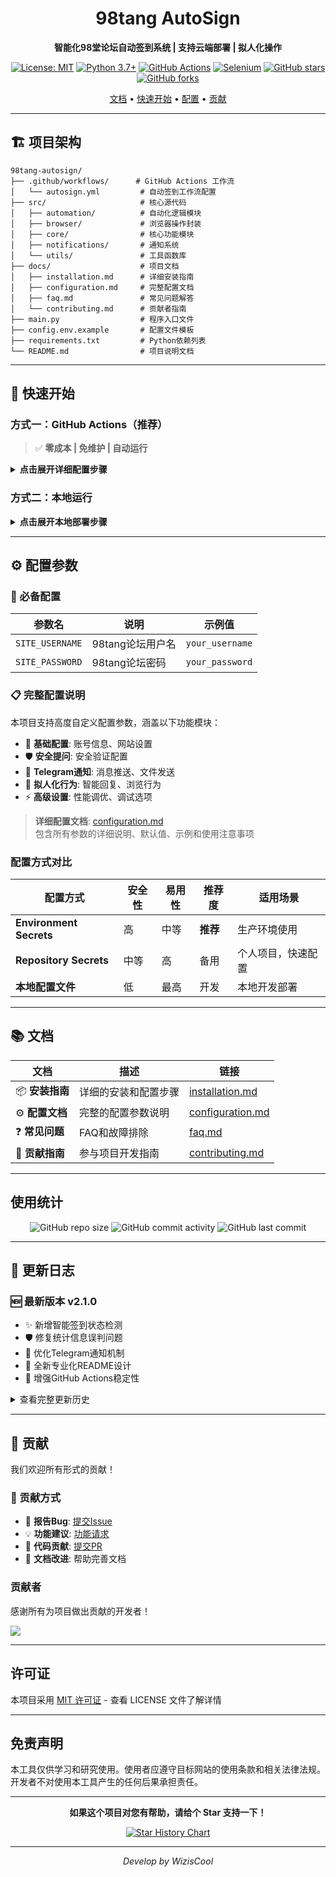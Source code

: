 <div align="center">

# 98tang AutoSign

**智能化98堂论坛自动签到系统 | 支持云端部署 | 拟人化操作**

[![License: MIT](https://img.shields.io/badge/License-MIT-blue.svg)](https://opensource.org/licenses/MIT) [![Python 3.7+](https://img.shields.io/badge/python-3.7+-blue.svg)](https://www.python.org/downloads/) [![GitHub Actions](https://img.shields.io/badge/GitHub%20Actions-supported-green.svg)](https://github.com/features/actions) [![Selenium](https://img.shields.io/badge/Selenium-4.15+-orange.svg)](https://selenium-python.readthedocs.io/) 
[![GitHub stars](https://img.shields.io/github/stars/WizisCool/98tang-autosign?style=social)](https://github.com/WizisCool/98tang-autosign/stargazers) [![GitHub forks](https://img.shields.io/github/forks/WizisCool/98tang-autosign?style=social)](https://github.com/WizisCool/98tang-autosign/network/members)

[文档](#-文档) • [快速开始](#-快速开始) • [配置](#-完整配置说明) • [贡献](#-贡献)

</div>


---

## 🏗️ 项目架构

```
98tang-autosign/
├── .github/workflows/      # GitHub Actions 工作流
│   └── autosign.yml         # 自动签到工作流配置
├── src/                     # 核心源代码
│   ├── automation/          # 自动化逻辑模块
│   ├── browser/             # 浏览器操作封装
│   ├── core/                # 核心功能模块
│   ├── notifications/       # 通知系统
│   └── utils/               # 工具函数库
├── docs/                    # 项目文档
│   ├── installation.md      # 详细安装指南
│   ├── configuration.md     # 完整配置文档
│   ├── faq.md               # 常见问题解答
│   └── contributing.md      # 贡献者指南
├── main.py                  # 程序入口文件
├── config.env.example       # 配置文件模板
├── requirements.txt         # Python依赖列表
└── README.md                # 项目说明文档
```

---

## 🚀 快速开始

### 方式一：GitHub Actions（推荐）

> ✅ **零成本 | 免维护 | 自动运行**

<details>
<summary><b>点击展开详细配置步骤</b></summary>

#### 1. Fork 仓库
点击页面右上角 **Fork** 按钮，将项目复制到您的账号下

#### 2. 配置环境变量（推荐方式）
1. 进入您的仓库 → `Settings` → `Environments`
2. 创建新环境，名称：`98tang-autosign`
3. 在 Environment secrets 中添加：
   ```
   SITE_USERNAME     # 您的98tang用户名
   SITE_PASSWORD     # 您的98tang密码
   ```

#### 3. 启用工作流
1. 进入 `Actions` 标签页
2. 点击 `98tang Auto Sign-in` 工作流
3. 点击 `Enable workflow` 启用
4. 可选：点击 `Run workflow` 立即测试

#### 4. 验证配置
查看 Actions 运行日志：
- ✅ `Environment secrets模式: 98tang-autosign` - 配置成功
- ⚠️ `Repository secrets模式 - 回退模式` - 使用备用配置

</details>

### 方式二：本地运行

<details>
<summary><b>点击展开本地部署步骤</b></summary>

#### 环境要求
- Python 3.7+ 
- Google Chrome 浏览器

#### 安装步骤
```bash
# 1. 克隆仓库
git clone https://github.com/your-username/98tang-autosign.git
cd 98tang-autosign

# 2. 安装依赖
pip install -r requirements.txt

# 3. 配置账号信息
cp config.env.example config.env
# 编辑 config.env 文件，填入您的账号信息

# 4. 运行程序
python main.py
```

</details>

---

## ⚙️ 配置参数

### 🔑 必备配置

| 参数名 | 说明 | 示例值 |
|--------|------|--------|
| `SITE_USERNAME` | 98tang论坛用户名 | `your_username` |
| `SITE_PASSWORD` | 98tang论坛密码 | `your_password` |

### 📋 完整配置说明

本项目支持高度自定义配置参数，涵盖以下功能模块：

- 🔐 **基础配置**: 账号信息、网站设置
- 🛡️ **安全提问**: 安全验证配置  
- 📱 **Telegram通知**: 消息推送、文件发送
- 🤖 **拟人化行为**: 智能回复、浏览行为
- ⚡ **高级设置**: 性能调优、调试选项

> **详细配置文档**: [configuration.md](docs/configuration.md)  
> 包含所有参数的详细说明、默认值、示例和使用注意事项

### 配置方式对比

| 配置方式 | 安全性 | 易用性 | 推荐度 | 适用场景 |
|----------|--------|--------|--------|----------|
| **Environment Secrets** | 高 | 中等 | **推荐** | 生产环境使用 |
| **Repository Secrets** | 中等 | 高 | 备用 | 个人项目，快速配置 |
| **本地配置文件** | 低 | 最高 | 开发 | 本地开发部署 |

---

## 📚 文档

| 文档 | 描述 | 链接 |
|------|------|------|
| 📦 **安装指南** | 详细的安装和配置步骤 | [installation.md](docs/installation.md) |
| ⚙️ **配置文档** | 完整的配置参数说明 | [configuration.md](docs/configuration.md) |
| ❓ **常见问题** | FAQ和故障排除 | [faq.md](docs/faq.md) |
| 🤝 **贡献指南** | 参与项目开发指南 | [contributing.md](docs/contributing.md) |

---

## 使用统计

<div align="center">

![GitHub repo size](https://img.shields.io/github/repo-size/WizisCool/98tang-autosign) ![GitHub commit activity](https://img.shields.io/github/commit-activity/m/WizisCool/98tang-autosign) ![GitHub last commit](https://img.shields.io/github/last-commit/WizisCool/98tang-autosign)

</div>

---

## 🔄 更新日志

### 🆕 最新版本 v2.1.0
- ✨ 新增智能签到状态检测
- 🛡️ 修复统计信息误判问题  
- 📱 优化Telegram通知机制
- 🎨 全新专业化README设计
- 🔧 增强GitHub Actions稳定性

<details>
<summary>查看完整更新历史</summary>

### v2.0.0
- 🚀 重构核心架构，模块化设计
- ☁️ 完善GitHub Actions支持
- 📱 集成Telegram通知系统
- 🤖 增强拟人化行为模拟

### v1.5.0  
- 🛡️ 新增安全提问处理
- 🎯 优化签到成功率
- 📝 完善文档和配置说明

</details>

---

## 🤝 贡献

我们欢迎所有形式的贡献！

### 💝 贡献方式

- 🐛 **报告Bug**: [提交Issue](https://github.com/WizisCool/98tang-autosign/issues/new?template=bug_report.md)
- 💡 **功能建议**: [功能请求](https://github.com/WizisCool/98tang-autosign/issues/new?template=feature_request.md)  
- 🔧 **代码贡献**: [提交PR](https://github.com/WizisCool/98tang-autosign/pulls)
- 📖 **文档改进**: 帮助完善文档

### 贡献者

感谢所有为项目做出贡献的开发者！

<a href="https://github.com/WizisCool/98tang-autosign/graphs/contributors">
  <img src="https://contrib.rocks/image?repo=WizisCool/98tang-autosign" />
</a>

---

## 许可证

本项目采用 [MIT 许可证](LICENSE) - 查看 LICENSE 文件了解详情

---

## 免责声明

本工具仅供学习和研究使用。使用者应遵守目标网站的使用条款和相关法律法规。开发者不对使用本工具产生的任何后果承担责任。

---

<div align="center">

**如果这个项目对您有帮助，请给个 Star 支持一下！**

[![Star History Chart](https://api.star-history.com/svg?repos=WizisCool/98tang-autosign&type=Date)](https://star-history.com/#WizisCool/98tang-autosign&Date)

---

*Develop by WizisCool*

</div>